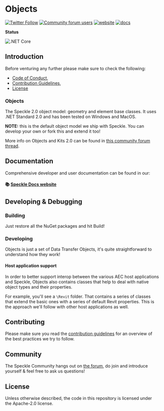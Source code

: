 # Objects

[![Twitter Follow](https://img.shields.io/twitter/follow/SpeckleSystems?style=social)](https://twitter.com/SpeckleSystems) [![Community forum users](https://img.shields.io/discourse/users?server=https%3A%2F%2Fdiscourse.speckle.works&style=flat-square&logo=discourse&logoColor=white)](https://discourse.speckle.works) [![website](https://img.shields.io/badge/https://-speckle.systems-royalblue?style=flat-square)](https://speckle.systems) [![docs](https://img.shields.io/badge/docs-speckle.guide-orange?style=flat-square&logo=read-the-docs&logoColor=white)](https://speckle.guide/dev/)

**Status**

![.NET Core](https://github.com/specklesystems/Objects/workflows/.NET%20Core/badge.svg)


## Introduction

Before venturing any further please make sure to check the following:

- [Code of Conduct](CODE_OF_CONDUCT.md),
- [Contribution Guidelines](CONTRIBUTING.md),
- [License](LICENSE)

### Objects

The Speckle 2.0 object model: geometry and element base classes. It uses .NET Standard 2.0 and has been tested on Windows and MacOS.

**NOTE:** this is the default object model we ship with Speckle. You can develop your own or fork this and extend it too!

More info on Objects and Kits 2.0 can be found in [this community forum thread](https://discourse.speckle.works/t/introducing-kits-2-0/710/34).

## Documentation

Comprehensive developer and user documentation can be found in our:

#### 📚 [Speckle Docs website](https://speckle.guide/dev/)

## Developing & Debugging

### Building

Just restore all the NuGet packages and hit Build!

### Developing

Objects is just a set of Data Transfer Objects, it's quite straightforward to understand how they work!

#### Host application support

In order to better support interop between the various AEC host applications and Speckle, Objects also contains classes that help to deal with native object types and their properties.

For example, you'll see a `\Revit` folder. That contains a series of classes that extend the basic ones with a series of default Revit properties. This is the approach we'll follow with other host applications as well.

## Contributing

Please make sure you read the [contribution guidelines](CONTRIBUTING.md) for an overview of the best practices we try to follow.

## Community

The Speckle Community hangs out on [the forum](https://discourse.speckle.works), do join and introduce yourself & feel free to ask us questions!

## License

Unless otherwise described, the code in this repository is licensed under the Apache-2.0 license.

